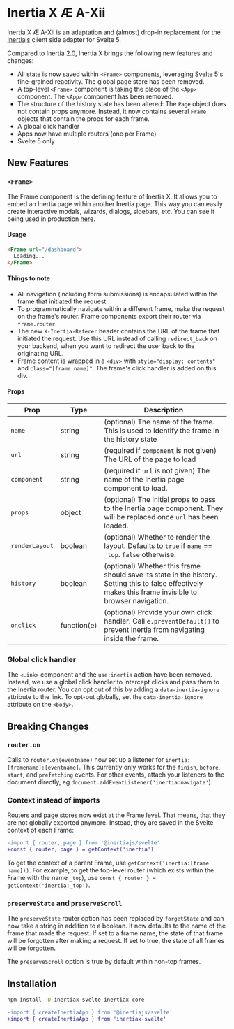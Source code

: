 # Inertia X Æ A-Xii

Inertia X Æ A-Xii is an adaptation and (almost) drop-in replacement for the [Inertiajs](https://inertiajs.com) client side adapter for Svelte 5.

Compared to Inertia 2.0, Inertia X brings the following new features and changes:

* All state is now saved within `<Frame>` components, leveraging Svelte 5's fine-grained reactivity. The global page store has been removed. 
* A top-level `<Frame>` component is taking the place of the `<App>` component. The `<App>` component has been removed.
* The structure of the history state has been altered: The `Page` object does not contain props anymore. Instead, it now contains several `Frame` objects that contain the props for each frame.
* A global click handler
* Apps now have multiple routers (one per Frame)
* Svelte 5 only


## New Features

### `<Frame>`

The Frame component is the defining feature of Inertia X. It allows you to embed an Inertia page within another Inertia page. This way you can easily create interactive modals, wizards, dialogs, sidebars, etc. You can see it being used in production [here](https://www.shitcoinsociety.com/session/new).

#### Usage

```html
<Frame url="/dashboard">
  Loading...
</Frame>
```

#### Things to note

* All navigation (including form submissions) is encapsulated within the frame that initiated the request.
* To programmatically navigate within a different frame, make the request on the frame's router. Frame components export their router via `frame.router`.
* The new `X-Inertia-Referer` header contains the URL of the frame that initiated the request. Use this URL instead of calling `redirect_back` on your backend, when you want to redirect the user back to the originating URL.
* Frame content is wrapped in a `<div>` with `style="display: contents"` and `class="[frame name]"`. The frame's click handler is added on this div.

#### Props

| Prop | Type | Description |
| --- | --- | --- |
| `name` | string | (optional) The name of the frame. This is used to identify the frame in the history state |
| `url` | string | (required if `component` is not given) The URL of the page to load |
| `component` | string | (required if `url` is not given) The name of the Inertia page component to load. |
| `props` | object | (optional) The initial props to pass to the Inertia page component. They will be replaced once `url` has been loaded. |
| `renderLayout` | boolean | (optional) Whether to render the layout. Defaults to `true` if `name` == `_top`. `false` otherwise. |
| `history` | boolean | (optional) Whether this frame should save its state in the history. Setting this to false effectively makes this frame invisible to browser navigation. |
| `onclick` | function(e) | (optional) Provide your own click handler. Call `e.preventDefault()` to prevent Inertia from navigating inside the frame. |

### Global click handler

The `<Link>` component and the `use:inertia` action have been removed. Instead, we use a global click handler to intercept clicks and pass them to the Inertia router. You can opt out of this by adding a `data-inertia-ignore` attribute to the link. To opt-out globally, set the `data-inertia-ignore` attribute on the `<body>`.

## Breaking Changes

### `router.on`

Calls to `router.on(eventname)` now set up a listener for `inertia:[framename]:[eventname]`. This currently only works for the `finish`, `before`, `start`, and `prefetching` events. For other events, attach your listeners to the document directly, eg `document.addEventListener('inertia:navigate'`).

### Context instead of imports

Routers and page stores now exist at the Frame level. That means, that they are not globally exported anymore. Instead, they are saved in the Svelte context of each Frame:

```diff
-import { router, page } from '@inertiajs/svelte'
+const { router, page } = getContext('inertia')
```

To get the context of a parent Frame, use `getContext('inertia:[frame name]))`. For example, to get the top-level router (which exists within the Frame with the name `_top`), use `const { router } = getContext('inertia:_top')`.

### `preserveState` and `preserveScroll`

The `preserveState` router option has been replaced by `forgetState` and can now take a string in addition to a boolean. It now defaults to the name of the frame that made the request. If set to a frame name, the state of that frame will be forgotten after making a request. If set to true, the state of all frames will be forgotten.

The `preserveScroll` option is true by default within non-top frames.


## Installation

```bash
npm install -D inertiax-svelte inertiax-core
```

```diff
-import { createInertiaApp } from '@inertiajs/svelte'
+import { createInertiaApp } from 'inertiax-svelte'
```
